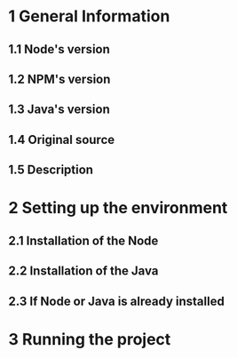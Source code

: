 # 1 General Information

## 1.1 Node's version

## 1.2 NPM's version

## 1.3 Java's version

## 1.4 Original source

## 1.5 Description

# 2 Setting up the environment

## 2.1 Installation of the Node

## 2.2 Installation of the Java

## 2.3 If Node or Java is already installed

# 3 Running the project